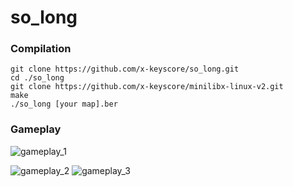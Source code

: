 # so_long

### Compilation

```
git clone https://github.com/x-keyscore/so_long.git
cd ./so_long
git clone https://github.com/x-keyscore/minilibx-linux-v2.git
make
./so_long [your map].ber
```

### Gameplay

![gameplay_1](https://github.com/x-keyscore/so_long/assets/59397349/9a73d727-7012-4865-83d8-0c4c7dbc749e)

![gameplay_2](https://github.com/x-keyscore/so_long/assets/59397349/56c09fd9-f6ab-4e07-b7d8-3fc4d05ec461)
![gameplay_3](https://github.com/x-keyscore/so_long/assets/59397349/06a4cfcb-a99a-4ed7-930d-8b608564a69a)
